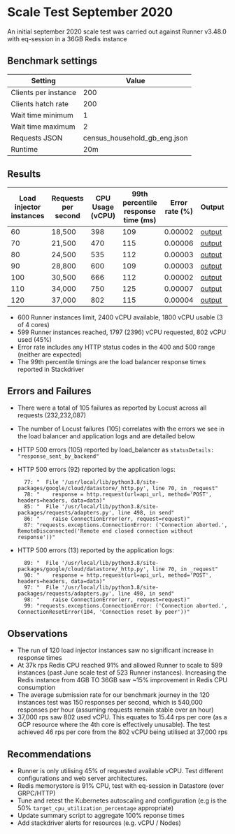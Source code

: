 # Scale Test September 2020

An initial september 2020 scale test was carried out against Runner v3.48.0 with eq-session in a 36GB Redis instance

## Benchmark settings

| Setting | Value |
| --- | ---| 
| Clients per instance | 200 |
| Clients hatch rate   | 200 |
| Wait time minimum | 1 |
| Wait time maximum | 2 |
| Requests JSON | census_household_gb_eng.json |
| Runtime | 20m |

## Results

| Load injector instances | Requests per second | CPU Usage (vCPU) | 99th percentile response time (ms) | Error rate (%) | Output |
| --- | --- | --- | --- | --- | --- |
| 60 |18,500|398|109|0.00002|[output](https://console.cloud.google.com/storage/browser/eq-stress-test-load-injectors-benchmark-outputs/stress-test/2020-09-29T07:22:43)|
| 70 |21,500|470|115|0.00006|[output](https://console.cloud.google.com/storage/browser/eq-stress-test-load-injectors-benchmark-outputs/stress-test/2020-09-29T07:45:53)|
| 80 |24,500|535|112 |0.00003|[output](https://console.cloud.google.com/storage/browser/eq-stress-test-load-injectors-benchmark-outputs/stress-test/2020-09-29T08:07:56)|
| 90 |28,800|600|109|0.00003|[output](https://console.cloud.google.com/storage/browser/eq-stress-test-load-injectors-benchmark-outputs/stress-test/2020-09-29T08:30:03)|
| 100 |30,500|666|112|0.00002|[output](https://console.cloud.google.com/storage/browser/eq-stress-test-load-injectors-benchmark-outputs/stress-test/2020-09-29T08:52:07)|
| 110 |34,000|750|125|0.00007|[output](https://console.cloud.google.com/storage/browser/eq-stress-test-load-injectors-benchmark-outputs/stress-test/2020-09-29T09:14:23)|
| 120 |37,000|802|115|0.00004|[output](https://console.cloud.google.com/storage/browser/eq-stress-test-load-injectors-benchmark-outputs/stress-test/2020-09-29T09:37:14)|

- 600 Runner instances limit, 2400 vCPU available, 1800 vCPU usable (3 of 4 cores)
- 599 Runner instances reached, 1797 (2396) vCPU requested, 802 vCPU used (45%)
- Error rate includes any HTTP status codes in the 400 and 500 range (neither are expected)
- The 99th percentile timings are the load balancer response times reported in Stackdriver

## Errors and Failures

- There were a total of 105 failures as reported by Locust across all requests (232,232,087)
- The number of Locust failures (105) correlates with the errors we see in the load balancer and application logs and are detailed below
- HTTP 500 errors (105) reported by load_balancer as `statusDetails: "response_sent_by_backend"`
- HTTP 500 errors (92) reported by the application logs:
        
        77: "  File '/usr/local/lib/python3.8/site-packages/google/cloud/datastore/_http.py', line 70, in _request"
        78: "    response = http.request(url=api_url, method='POST', headers=headers, data=data)"
        85: "  File '/usr/local/lib/python3.8/site-packages/requests/adapters.py', line 498, in send"
        86: "    raise ConnectionError(err, request=request)"
        87: "requests.exceptions.ConnectionError: ('Connection aborted.', RemoteDisconnected('Remote end closed connection without response'))"

- HTTP 500 errors (13) reported by the application logs:

        89: "  File '/usr/local/lib/python3.8/site-packages/google/cloud/datastore/_http.py', line 70, in _request"
        90: "    response = http.request(url=api_url, method='POST', headers=headers, data=data)"
        97: "  File '/usr/local/lib/python3.8/site-packages/requests/adapters.py', line 498, in send"
        98: "    raise ConnectionError(err, request=request)"
        99: "requests.exceptions.ConnectionError: ('Connection aborted.', ConnectionResetError(104, 'Connection reset by peer'))"

## Observations

- The run of 120 load injector instances saw no significant increase in response times
- At 37k rps Redis CPU reached 91% and allowed Runner to scale to 599 instances (past June scale test of 523 Runner instances). Increasing the Redis instance from 4GB TO 36GB saw ~15% improvement in Redis CPU consumption
- The average submission rate for our benchmark journey in the 120 instances test was 150 responses per second, which is 540,000 responses per hour (assuming requests remain stable over an hour)
- 37,000 rps saw 802 used vCPU. This equates to 15.44 rps per core (as a GCP resource where the 4th core is effectively unusable). The test achieved 46 rps per core from the 802 vCPU being utilised at 37,000 rps

## Recommendations

- Runner is only utilising 45% of requested available vCPU. Test different configurations and web server architectures.
- Redis memorystore is 91% CPU, test with eq-session in Datastore (over GRPC/HTTP)
- Tune and retest the Kubernetes autoscaling and configuration (e.g is the 50% `target_cpu_utilization_percentage` appropriate)
- Update summary script to aggregate 100% reponse times
- Add stackdriver alerts for resources (e.g. vCPU / Nodes)
